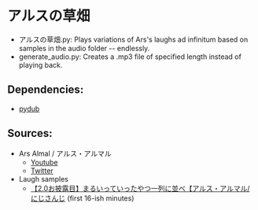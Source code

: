 # アルスの草畑

- アルスの草畑.py: Plays variations of Ars's laughs ad infinitum based on samples in the audio folder -- endlessly.
- generate_audio.py: Creates a .mp3 file of specified length instead of playing back.

## Dependencies:
- [pydub](https://github.com/jiaaro/pydub)

## Sources:
- Ars Almal / アルス・アルマル
  - [Youtube](https://www.youtube.com/channel/UCdpUojq0KWZCN9bxXnZwz5w)
  - [Twitter](https://twitter.com/ars_almal)
- Laugh samples
  - [【2.0お披露目】まるいっていったやつ一列に並べ【アルス・アルマル/にじさんじ](https://www.youtube.com/watch?v=gITQQgU9kho) (first 16-ish minutes)

